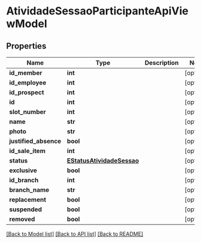 # AtividadeSessaoParticipanteApiViewModel

## Properties
Name | Type | Description | Notes
------------ | ------------- | ------------- | -------------
**id_member** | **int** |  | [optional] 
**id_employee** | **int** |  | [optional] 
**id_prospect** | **int** |  | [optional] 
**id** | **int** |  | [optional] 
**slot_number** | **int** |  | [optional] 
**name** | **str** |  | [optional] 
**photo** | **str** |  | [optional] 
**justified_absence** | **bool** |  | [optional] 
**id_sale_item** | **int** |  | [optional] 
**status** | [**EStatusAtividadeSessao**](EStatusAtividadeSessao.md) |  | [optional] 
**exclusive** | **bool** |  | [optional] 
**id_branch** | **int** |  | [optional] 
**branch_name** | **str** |  | [optional] 
**replacement** | **bool** |  | [optional] 
**suspended** | **bool** |  | [optional] 
**removed** | **bool** |  | [optional] 

[[Back to Model list]](../README.md#documentation-for-models) [[Back to API list]](../README.md#documentation-for-api-endpoints) [[Back to README]](../README.md)


